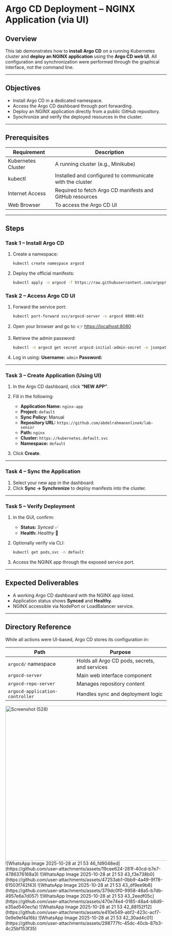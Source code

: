 # Argo CD Deployment – NGINX Application (via UI)

## Overview

This lab demonstrates how to **install Argo CD** on a running Kubernetes cluster and **deploy an NGINX application** using the **Argo CD web UI**.
All configuration and synchronization were performed through the graphical interface, not the command line.

---

## Objectives

* Install Argo CD in a dedicated namespace.
* Access the Argo CD dashboard through port forwarding.
* Deploy an NGINX application directly from a public GitHub repository.
* Synchronize and verify the deployed resources in the cluster.

---

## Prerequisites

| Requirement        | Description                                              |
| ------------------ | -------------------------------------------------------- |
| Kubernetes Cluster | A running cluster (e.g., Minikube)                       |
| kubectl            | Installed and configured to communicate with the cluster |
| Internet Access    | Required to fetch Argo CD manifests and GitHub resources |
| Web Browser        | To access the Argo CD UI                                 |

---

## Steps

### **Task 1 – Install Argo CD**

1. Create a namespace:

   ```bash
   kubectl create namespace argocd
   ```
2. Deploy the official manifests:

   ```bash
   kubectl apply -n argocd -f https://raw.githubusercontent.com/argoproj/argo-cd/stable/manifests/install.yaml
   ```

### **Task 2 – Access Argo CD UI**

1. Forward the service port:

   ```bash
   kubectl port-forward svc/argocd-server -n argocd 8080:443
   ```
2. Open your browser and go to:
   👉 [https://localhost:8080](https://localhost:8080)
3. Retrieve the admin password:

   ```bash
   kubectl -n argocd get secret argocd-initial-admin-secret -o jsonpath="{.data.password}" | base64 -d; echo
   ```
4. Log in using:
   **Username:** `admin`
   **Password:** <retrieved value>

---

### **Task 3 – Create Application (Using UI)**

1. In the Argo CD dashboard, click **“NEW APP”**.
2. Fill in the following:

   * **Application Name:** `nginx-app`
   * **Project:** `default`
   * **Sync Policy:** Manual
   * **Repository URL:** `https://github.com/abdelrahmanonline4/lab-senior`
   * **Path:** `nginx`
   * **Cluster:** `https://kubernetes.default.svc`
   * **Namespace:** `default`
3. Click **Create**.

---

### **Task 4 – Sync the Application**

1. Select your new app in the dashboard.
2. Click **Sync → Synchronize** to deploy manifests into the cluster.

---

### **Task 5 – Verify Deployment**

1. In the GUI, confirm:

   * **Status:** *Synced* ✅
   * **Health:** *Healthy* 💚
2. Optionally verify via CLI:

   ```bash
   kubectl get pods,svc -n default
   ```
3. Access the NGINX app through the exposed service port.

---

## **Expected Deliverables**

* A working Argo CD dashboard with the NGINX app listed.
* Application status shows **Synced** and **Healthy**.
* NGINX accessible via NodePort or LoadBalancer service.

---

## **Directory Reference**

While all actions were UI-based, Argo CD stores its configuration in:

| Path                            | Purpose                                       |
| ------------------------------- | --------------------------------------------- |
| `argocd/` namespace             | Holds all Argo CD pods, secrets, and services |
| `argocd-server`                 | Main web interface component                  |
| `argocd-repo-server`            | Manages repository content                    |
| `argocd-application-controller` | Handles sync and deployment logic             |


<img width="1366" height="484" alt="Screenshot (528)" src="https://github.com/user-attachments/assets/5b392d4d-94d3-422e-ae3d-12b027b61288" />
![WhatsApp Image 2025-10-28 at 21 53 46_fd9048ed](https://github.com/user-attachments/assets/19cee624-281f-40cd-b7e7-4786376168a3)
![WhatsApp Image 2025-10-28 at 21 53 43_f3e738b0](https://github.com/user-attachments/assets/47253ab1-0bb9-4a49-9f78-61503f742f43)
![WhatsApp Image 2025-10-28 at 21 53 43_df9ee9b6](https://github.com/user-attachments/assets/379dc0f0-9958-48a5-b7db-4957e6a7d057)
![WhatsApp Image 2025-10-28 at 21 53 43_2eedf05c](https://github.com/user-attachments/assets/470e74e4-0185-48a4-b6d9-e35ad540ecfa)
![WhatsApp Image 2025-10-28 at 21 53 42_88152f12](https://github.com/user-attachments/assets/e410e549-abf2-423c-acf7-0e9e9ef4a16b)
![WhatsApp Image 2025-10-28 at 21 53 42_30ad4c01](https://github.com/user-attachments/assets/298777fc-45dc-40cb-87b3-4c25bf153f35)
